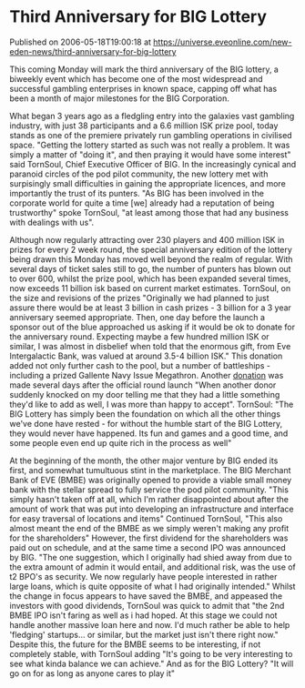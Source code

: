# Third Anniversary for BIG Lottery
Published on 2006-05-18T19:00:18 at https://universe.eveonline.com/new-eden-news/third-anniversary-for-big-lottery

This coming Monday will mark the third anniversary of the BIG lottery, a biweekly event which has become one of the most widespread and successful gambling enterprises in known space, capping off what has been a month of major milestones for the BIG Corporation. 

What began 3 years ago as a fledgling entry into the galaxies vast gambling industry, with just 38 participants and a 6.6 million ISK prize pool, today stands as one of the premiere privately run gambling operations in civilised space. "Getting the lottery started as such was not really a problem. It was simply a matter of "doing it", and then praying it would have some interest" said TornSoul, Chief Executive Officer of BIG. In the increasingly cynical and paranoid circles of the pod pilot community, the new lottery met with surpisingly small difficulties in gaining the appropriate licences, and more importantly the trust of its punters. "As BIG has been involved in the corporate world for quite a time [we] already had a reputation of being trustworthy" spoke TornSoul, "at least among those that had any business with dealings with us". 

Although now regularly attracting over 230 players and 400 million ISK in prizes for every 2 week round, the special anniversary edition of the lottery being drawn this Monday has moved well beyond the realm of regular. With several days of ticket sales still to go, the number of punters has blown out to over 600, whilst the prize pool, which has been expanded several times, now exceeds 11 billion isk based on current market estimates. TornSoul, on the size and revisions of the prizes "Originally we had planned to just assure there would be at least 3 billion in cash prizes - 3 billion for a 3 year anniversary seemed appropriate. Then, one day before the launch a sponsor out of the blue approached us asking if it would be ok to donate for the anniversary round. Expecting maybe a few hundred million ISK or similar, I was almost in disbelief when told that the enormous gift, from Eve Intergalactic Bank, was valued at around 3.5-4 billion ISK." This donation added not only further cash to the pool, but a number of battleships - including a prized Gallente Navy Issue Megathron. Another [donation](http://myeve.eve-online.com/ingameboard.asp?a=topic&threadID=335315&page=1#2) was made several days after the official round launch "When another donor suddenly knocked on my door telling me that they had a little something they'd like to add as well, I was more than happy to accept". TornSoul: "The BIG Lottery has simply been the foundation on which all the other things we've done have rested - for without the humble start of the BIG Lottery, they would never have happened. Its fun and games and a good time, and some people even end up quite rich in the process as well"

At the beginning of the month, the other major venture by BIG ended its first, and somewhat tumultuous stint in the marketplace. The BIG Merchant Bank of EVE (BMBE) was originally opened to provide a viable small money bank with the stellar spread to fully service the pod pilot community. "This simply hasn't taken off at all, which I'm rather disappointed about after the amount of work that was put into developing an infrastructure and interface for easy traversal of locations and items" Continued TornSoul, "This also almost meant the end of the BMBE as we simply weren't making any profit for the shareholders" However, the first dividend for the shareholders was paid out on schedule, and at the same time a second IPO was announced by BIG. "The one suggestion, which I originally had shied away from due to the extra amount of admin it would entail, and additional risk, was the use of t2 BPO's as security. We now regularly have people interested in rather large loans, which is quite opposite of what I had originally intended." Whilst the change in focus appears to have saved the BMBE, and appeased the investors with good dividends, TornSoul was quick to admit that "the 2nd BMBE IPO isn't faring as well as i had hoped. At this stage we could not handle another massive loan here and now. I'd much rather be able to help 'fledging' startups... or similar, but the market just isn't there right now." Despite this, the future for the BMBE seems to be interesting, if not completely stable, with TornSoul adding "It's going to be very interesting to see what kinda balance we can achieve." And as for the BIG Lottery? "It will go on for as long as anyone cares to play it"
